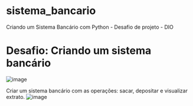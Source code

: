 # sistema_bancario
Criando um Sistema Bancário com Python - Desafio de projeto - DIO


# Desafio: Criando um sistema bancário
![image](https://github.com/aurelioleonel/sistema_bancario/assets/110935552/08102fd9-a37f-41f7-8f6d-b62be711e207)

Criar um sistema bancário com as operações: sacar, depositar e visualizar extrato.
![image](https://github.com/aurelioleonel/sistema_bancario/assets/110935552/c047c168-b6e9-4545-aa96-bf3cf5a41557)


